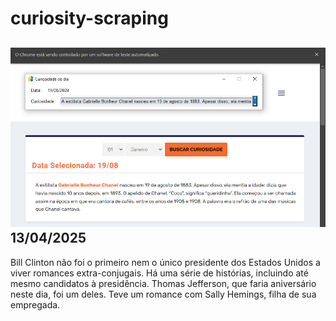 # curiosity-scraping
![Budget](./execucao.png)
13/04/2025
-
Bill Clinton não foi o primeiro nem o único presidente dos Estados Unidos a viver romances extra-conjugais. Há uma série de histórias, incluindo até mesmo candidatos à presidência. Thomas Jefferson, que faria aniversário neste dia, foi um deles. Teve um romance com Sally Hemings, filha de sua empregada.
